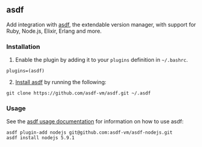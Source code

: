 ## asdf

Add integration with [asdf](https://github.com/asdf-vm/asdf), the extendable version manager, with support for Ruby, Node.js, Elixir, Erlang and more.

### Installation

1. Enable the plugin by adding it to your `plugins` definition in `~/.bashrc`.

  ```
  plugins=(asdf)
  ```

2. [Install asdf](https://github.com/asdf-vm/asdf#setup) by running the following:
  ```
  git clone https://github.com/asdf-vm/asdf.git ~/.asdf
  ```

### Usage

See the [asdf usage documentation](https://github.com/asdf-vm/asdf#usage) for information on how to use asdf:

```
asdf plugin-add nodejs git@github.com:asdf-vm/asdf-nodejs.git
asdf install nodejs 5.9.1
```